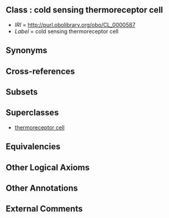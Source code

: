
## Class : cold sensing thermoreceptor cell

 * *IRI* = http://purl.obolibrary.org/obo/CL_0000587
 * *Label* = cold sensing thermoreceptor cell

## Synonyms


## Cross-references


## Subsets


## Superclasses

 * [thermoreceptor cell](../../CL/05/CL_0000205.md)

## Equivalencies


## Other Logical Axioms


## Other Annotations


## External Comments

